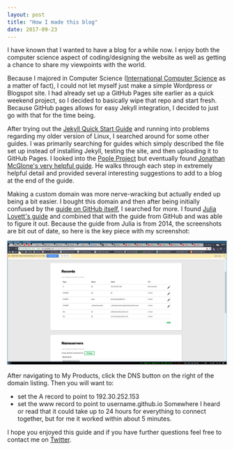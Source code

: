 ```yaml
---
layout: post
title: "How I made this blog"
date: 2017-09-23
---
```


I have known that I wanted to have a blog for a while now. I enjoy both the computer science aspect of coding/designing the website as well as getting a chance to share my viewpoints with the world. 

Because I majored in Computer Science ([International Computer Science](http://www.rose-hulman.edu/academics/academic-departments/computer-science-software-engineering/majors-and-minors.html#international-computer-science) as a matter of fact), I could not let myself just make a simple Wordpress or Blogspot site.
I had already set up a GitHub Pages site earlier as a quick weekend project, so I decided to basically wipe that repo and start fresh.
Because GitHub pages allows for easy Jekyll integration, I decided to just go with that for the time being.

After trying out the [Jekyll Quick Start Guide](https://jekyllrb.com/docs/quickstart/) and running into problems regarding my older version of Linux, I searched around for some other guides.
I was primarily searching for guides which simply described the file set up instead of installing Jekyll, testing the site, and then uploading it to GitHub Pages.
I looked into the [Poole Project](https://github.com/poole/poole) but eventually found [Jonathan McGlone's very helpful guide](http://jmcglone.com/guides/github-pages/).
He walks through each step in extremely helpful detail and provided several interesting suggestions to add to a blog at the end of the guide. 

Making a custom domain was more nerve-wracking but actually ended up being a bit easier. I bought this domain and then after being initially confused by the [guide on GitHub itself](https://help.github.com/articles/using-a-custom-domain-with-github-pages/), I searched for more.
I found [Julia Lovett's guide](https://medium.com/@LovettLovett/github-pages-godaddy-f0318c2f25a) and combined that with the guide from GitHub and was able to figure it out.
Because the guide from Julia is from 2014, the screenshots are bit out of date, so here is the key piece with my screenshot:

![Godaddy Settings][pic1]

After navigating to My Products, click the DNS button on the right of the domain listing. 
Then you will want to:
* set the A record to point to 192.30.252.153
* set the www record to point to username.github.io
Somewhere I heard or read that it could take up to 24 hours for everything to connect together, but for me it worked within about 5 minutes.

I hope you enjoyed this guide and if you have further questions feel free to contact me on [Twitter](https://twitter.com/ajamesedwards).

[pic1]: https://github.com/Prescientje/prescientje.github.io/blob/master/images/20170923/godaddy.png?raw=true
